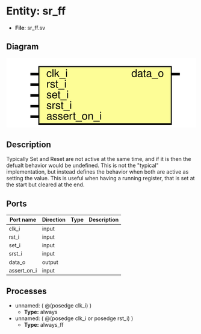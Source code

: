 
# Entity: sr_ff 
- **File**: sr_ff.sv

## Diagram
![Diagram](sr_ff.svg "Diagram")
## Description

Typically Set and Reset are not active at the same time, and if it is then the defualt behavior would be undefined. This is not the "typical" implementation, but instead defines the behavior when both are active as setting the value. This is useful when having a running register, that is set at the start but cleared at the end. 
## Ports

| Port name   | Direction | Type | Description |
| ----------- | --------- | ---- | ----------- |
| clk_i       | input     |      |             |
| rst_i       | input     |      |             |
| set_i       | input     |      |             |
| srst_i      | input     |      |             |
| data_o      | output    |      |             |
| assert_on_i | input     |      |             |

## Processes
- unnamed: ( @(posedge clk_i) )
  - **Type:** always
- unnamed: ( @(posedge clk_i or posedge rst_i) )
  - **Type:** always_ff
